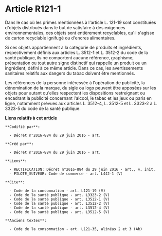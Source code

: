 # Article R121-1

Dans le cas où les primes mentionnées à l'article L. 121-19 sont constituées d'objets distribués dans le but de satisfaire à
des exigences environnementales, ces objets sont entièrement recyclables, qu'il s'agisse de carton recyclable ignifugé ou
d'encres alimentaires. 

Si ces objets appartiennent à la catégorie de produits et ingrédients, respectivement définis aux articles L. 3512-1 et L.
3512-2 du code de la santé publique, ils ne comportent aucune référence, graphisme, présentation ou tout autre signe
distinctif qui rappelle un produit ou un ingrédient, défini à ce même article. Dans ce cas, les avertissements sanitaires
relatifs aux dangers du tabac doivent être mentionnés. 

Les références de la personne intéressée à l'opération de publicité, la dénomination de la marque, du sigle ou logo peuvent
être apposées sur les objets pour autant qu'elles respectent les dispositions restreignant ou encadrant la publicité
concernant l'alcool, le tabac et les jeux ou paris en ligne, notamment prévues aux articles L. 3512-4, L. 3512-5 et L. 3323-2
à L. 3323-5 du code de la santé publique.

**Liens relatifs à cet article**

	**Codifié par**:

	  - Décret n°2016-884 du 29 juin 2016 - art.

	**Créé par**:

	  - Décret n°2016-884 du 29 juin 2016 - art.

	**Liens**:

	  - RECTIFICATION: Décret n°2016-884 du 29 juin 2016 - art., v. init.
	  - PILOTE_SUIVEUR: Code de commerce - art. L442-1 (V)

	**Cite**:

	  - Code de la consommation - art. L121-19 (V)
	  - Code de la santé publique - art. L3323-2 (V)
	  - Code de la santé publique - art. L3512-1 (V)
	  - Code de la santé publique - art. L3512-2 (V)
	  - Code de la santé publique - art. L3512-4 (V)
	  - Code de la santé publique - art. L3512-5 (V)

	**Anciens textes**:

	  - Code de la consommation - art. L121-35, alinéas 2 et 3 (Ab)
